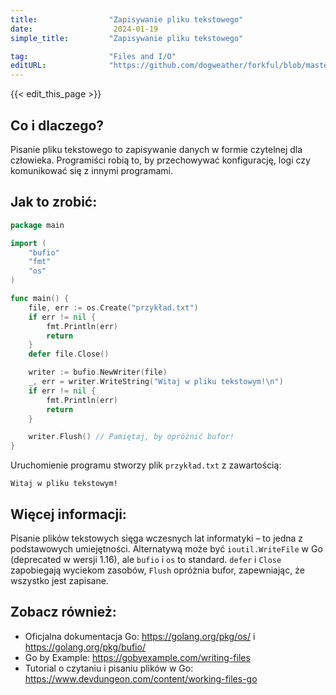 ```yaml
---
title:                "Zapisywanie pliku tekstowego"
date:                  2024-01-19
simple_title:         "Zapisywanie pliku tekstowego"

tag:                  "Files and I/O"
editURL:              "https://github.com/dogweather/forkful/blob/master/content/pl/go/writing-a-text-file.md"
---
```


{{< edit_this_page >}}

## Co i dlaczego?
Pisanie pliku tekstowego to zapisywanie danych w formie czytelnej dla człowieka. Programiści robią to, by przechowywać konfigurację, logi czy komunikować się z innymi programami.

## Jak to zrobić:
```Go
package main

import (
    "bufio"
    "fmt"
    "os"
)

func main() {
    file, err := os.Create("przykład.txt")
    if err != nil {
        fmt.Println(err)
        return
    }
    defer file.Close()

    writer := bufio.NewWriter(file)
    _, err = writer.WriteString("Witaj w pliku tekstowym!\n")
    if err != nil {
        fmt.Println(err)
        return
    }

    writer.Flush() // Pamiętaj, by opróżnić bufor!
}
```

Uruchomienie programu stworzy plik `przykład.txt` z zawartością:
```
Witaj w pliku tekstowym!
```

## Więcej informacji:
Pisanie plików tekstowych sięga wczesnych lat informatyki – to jedna z podstawowych umiejętności. Alternatywą może być `ioutil.WriteFile` w Go (deprecated w wersji 1.16), ale `bufio` i `os` to standard. `defer` i `Close` zapobiegają wyciekom zasobów, `Flush` opróżnia bufor, zapewniając, że wszystko jest zapisane.

## Zobacz również:
- Oficjalna dokumentacja Go: https://golang.org/pkg/os/ i https://golang.org/pkg/bufio/
- Go by Example: https://gobyexample.com/writing-files
- Tutorial o czytaniu i pisaniu plików w Go: https://www.devdungeon.com/content/working-files-go

